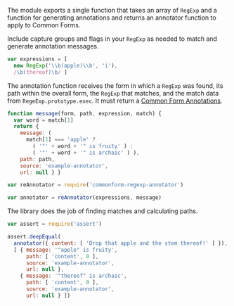 The module exports a single function that takes an array of `RegExp` and a function for generating annotations and returns an annotator function to apply to Common Forms.

Include capture groups and flags in your `RegExp` as needed to match and generate annotation messages.

```javascript
var expressions = [
  new RegExp('\\b(apple)\\b', 'i'),
  /\b(thereof)\b/ ]
```

The annotation function receives the form in which a `RegExp` was found, its path within the overall form, the `RegExp` that matches, and the match data from `RegeExp.prototype.exec`. It must return a [Common Form Annotations](https://npmjs.com/packages/commonform-annotation).

```javascript
function message(form, path, expression, match) {
  var word = match[1]
  return {
    message: (
      match[1] === 'apple' ?
        ( '"' + word + '" is fruity' ) :
        ( '"' + word + '" is archaic' ) ),
    path: path,
    source: 'example-annotator',
    url: null } }

var reAnnotator = require('commonform-regexp-annotator')

var annotator = reAnnotator(expressions, message)
```

The library does the job of finding matches and calculating paths.

```javascript
var assert = require('assert')

assert.deepEqual(
  annotator({ content: [ 'Drop that apple and the stem thereof!' ] }),
  [ { message: '"apple" is fruity',
      path: [ 'content', 0 ],
      source: 'example-annotator',
      url: null },
    { message: '"thereof" is archaic',
      path: [ 'content', 0 ],
      source: 'example-annotator',
      url: null } ])
```
